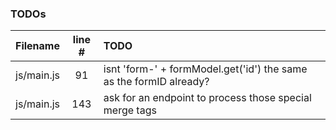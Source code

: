 ### TODOs
| Filename | line # | TODO
|:------|:------:|:------
| js/main.js | 91 | isnt 'form-' + formModel.get('id') the same as the formID already?
| js/main.js | 143 | ask for an endpoint to process those special merge tags